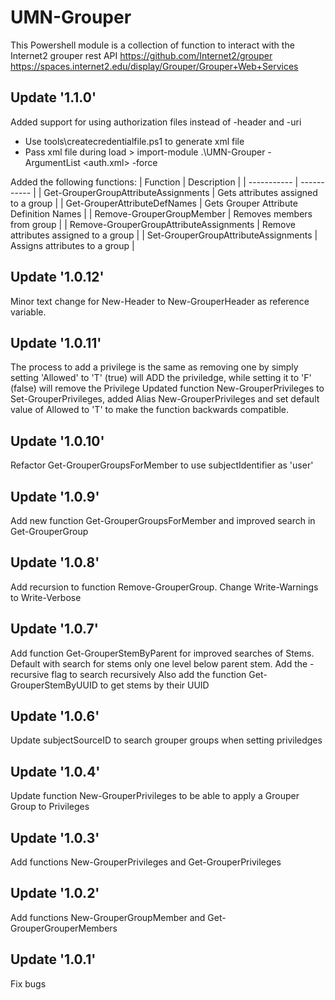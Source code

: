 # UMN-Grouper
This Powershell module is a collection of function to interact with the Internet2 grouper rest API
https://github.com/Internet2/grouper
https://spaces.internet2.edu/display/Grouper/Grouper+Web+Services

## Update '1.1.0'
Added support for using authorization files instead of -header and -uri  
 - Use tools\createcredentialfile.ps1 to generate xml file  
 - Pass xml file during load  > import-module .\UMN-Grouper  -ArgumentList <auth.xml> -force  

Added the following functions:
| Function | Description |
| ----------- | ----------- |
| Get-GrouperGroupAttributeAssignments | Gets attributes assigned to a group |
| Get-GrouperAttributeDefNames | Gets Grouper Attribute Definition Names |
| Remove-GrouperGroupMember | Removes members from group |
| Remove-GrouperGroupAttributeAssignments | Remove attributes assigned to a group |
| Set-GrouperGroupAttributeAssignments | Assigns attributes to a group |

## Update '1.0.12'
Minor text change for New-Header to New-GrouperHeader as reference variable.

## Update '1.0.11'
The process to add a privilege is the same as removing one by simply setting 'Allowed' to 'T' (true) will ADD the priviledge, while setting it to 'F' (false) will remove the Privilege
Updated function New-GrouperPrivileges to Set-GrouperPrivileges, added Alias New-GrouperPrivileges and set default value of Allowed to 'T' to make the function backwards compatible.

## Update '1.0.10'
Refactor Get-GrouperGroupsForMember to use subjectIdentifier as 'user'

## Update '1.0.9'
Add new function Get-GrouperGroupsForMember and improved search in Get-GrouperGroup

## Update '1.0.8'
Add recursion to function Remove-GrouperGroup.
Change Write-Warnings to Write-Verbose

## Update '1.0.7'
Add function Get-GrouperStemByParent for improved searches of Stems.  Default with search for stems only one level below parent stem.  Add the -recursive flag to search recursively
Also add the function Get-GrouperStemByUUID to get stems by their UUID

## Update '1.0.6'
Update subjectSourceID to search grouper groups when setting priviledges

## Update '1.0.4'
Update function New-GrouperPrivileges to be able to apply a Grouper Group to Privileges

## Update '1.0.3'
Add functions New-GrouperPrivileges and Get-GrouperPrivileges

## Update '1.0.2'
Add functions New-GrouperGroupMember and Get-GrouperGrouperMembers

## Update '1.0.1'
Fix bugs

